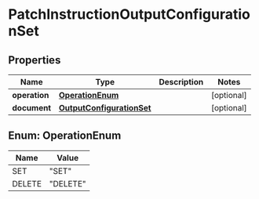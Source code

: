 
# PatchInstructionOutputConfigurationSet

## Properties
Name | Type | Description | Notes
------------ | ------------- | ------------- | -------------
**operation** | [**OperationEnum**](#OperationEnum) |  |  [optional]
**document** | [**OutputConfigurationSet**](OutputConfigurationSet.md) |  |  [optional]


<a name="OperationEnum"></a>
## Enum: OperationEnum
Name | Value
---- | -----
SET | &quot;SET&quot;
DELETE | &quot;DELETE&quot;



